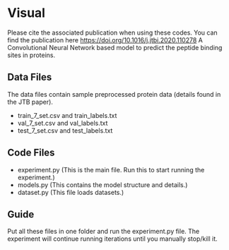 # Visual
Please cite the associated publication when using these codes. You can find the publication here https://doi.org/10.1016/j.jtbi.2020.110278
A Convolutional Neural Network based model to predict the peptide binding sites in proteins.
## Data Files
The data files contain sample preprocessed protein data (details found in the JTB paper).
- train_7_set.csv and train_labels.txt
- val_7_set.csv and val_labels.txt
- test_7_set.csv and test_labels.txt
## Code Files
- experiment.py (This is the main file. Run this to start running the experiment.)
- models.py (This contains the model structure and details.)
- dataset.py (This file loads datasets.)
## Guide
Put all these files in one folder and run the experiment.py file.
The experiment will continue running iterations until you manually stop/kill it.
